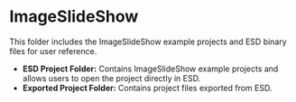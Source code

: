 #     ImageSlideShow

This folder includes the ImageSlideShow example projects and ESD binary files for user reference.

*  **ESD Project Folder:** Contains ImageSlideShow example projects and allows users to open the project directly in ESD.
*  **Exported Project Folder:** Contains project files exported from ESD.
  

